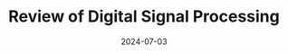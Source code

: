 ---
title: "Review of Digital Signal Processing"
index: 5
date: 2024-07-03
materials:
- topic: "Exploring a Time-Series Dataset: Parkinsonian Gait"
  files:
  - type: "colab"
    url: https://colab.research.google.com/github/C4M-UofT/C4M-UofT.github.io/blob/master/lectures/winter/5_review/5a - Exploring a Time-Series Dataset.ipynb
- topic: "Exploring an Image Dataset: Skin Cancer"
  files:
  - type: "colab"
    url: https://colab.research.google.com/github/C4M-UofT/C4M-UofT.github.io/blob/master/lectures/winter/5_review/5b - Exploring an Image Dataset.ipynb
assignment:
  text: "HW 5"
  due_date: 2024-07-10 7:00 PM
  submission_link: https://q.utoronto.ca/courses/342394/assignments/1175772
  files:
  - type: "colab"
    url: https://colab.research.google.com/github/C4M-UofT/C4M-UofT.github.io/blob/master/homeworks/HW5.ipynb
---